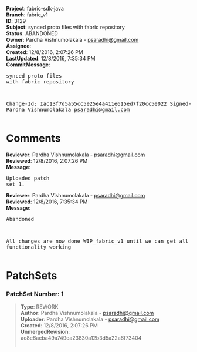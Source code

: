 <strong>Project</strong>: fabric-sdk-java<br><strong>Branch</strong>: fabric_v1<br><strong>ID</strong>: 3129<br><strong>Subject</strong>: synced proto files with fabric repository<br><strong>Status</strong>: ABANDONED<br><strong>Owner</strong>: Pardha Vishnumolakala - psaradhi@gmail.com<br><strong>Assignee</strong>:<br><strong>Created</strong>: 12/8/2016, 2:07:26 PM<br><strong>LastUpdated</strong>: 12/8/2016, 7:35:34 PM<br><strong>CommitMessage</strong>:<br><pre>synced proto files with fabric repository

Change-Id: Iac13f7d5a55cc5e25e4a411e615ed7f20cc5e022
Signed-off-by: Pardha Vishnumolakala <psaradhi@gmail.com>
</pre><h1>Comments</h1><strong>Reviewer</strong>: Pardha Vishnumolakala - psaradhi@gmail.com<br><strong>Reviewed</strong>: 12/8/2016, 2:07:26 PM<br><strong>Message</strong>: <pre>Uploaded patch set 1.</pre><strong>Reviewer</strong>: Pardha Vishnumolakala - psaradhi@gmail.com<br><strong>Reviewed</strong>: 12/8/2016, 7:35:34 PM<br><strong>Message</strong>: <pre>Abandoned

All changes are now done WIP_fabric_v1 until we can get all v1 functionality working</pre><h1>PatchSets</h1><h3>PatchSet Number: 1</h3><blockquote><strong>Type</strong>: REWORK<br><strong>Author</strong>: Pardha Vishnumolakala - psaradhi@gmail.com<br><strong>Uploader</strong>: Pardha Vishnumolakala - psaradhi@gmail.com<br><strong>Created</strong>: 12/8/2016, 2:07:26 PM<br><strong>UnmergedRevision</strong>: ae8e6aeba49a749ea23830a12b3d5a22a6f73404<br><br></blockquote>